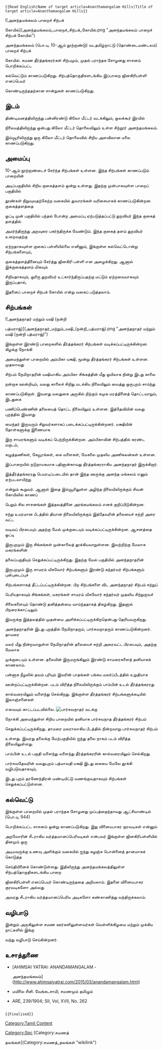 ```{=mediawiki}
{{Read English|Name of target article=Ananthamangalam Hills|Title of target article=Ananthamangalam Hills}}
```
![அனந்தமங்கலம் பாறைச் சிற்பக்
கோயில்](அனந்தமங்கலம்_பாறைச்_சிற்பக்_கோயில்.png "அனந்தமங்கலம் பாறைச் சிற்பக் கோயில்")
அனந்தமங்கலம் (பொ.யு. 10-ஆம் நூற்றாண்டு) வடதமிழ்நாட்டு (தொண்டைமண்டலம்) பாறைச் சிற்பக்
கோயில். சமண தீர்த்தங்கரர்கள் சிற்பமும், முதல் பராந்தக சோழனது சாசனம் பொறிக்கப்பட்ட
கல்வெட்டும் காணப்படுகிறது. சிற்பத்தொகுதிகளடங்கிய இப்பாறை ஜினகிரிபள்ளி எனப்பெயர்
கொண்டிருந்ததற்கான சான்றுகள் காணப்படுகிறது.

## இடம்

திண்டிவனத்திலிருந்து பன்னிரண்டு கிலோ மீட்டர் வடக்கிலும், ஒலக்கூர் இரயில்
நிலையத்திலிருந்து ஒன்பது கிலோ மீட்டர் தொலைவிலும் உள்ள சிற்றூர் அனந்தமங்கலம்.
இவ்வூரிலிருந்து ஒரு கிலோ மீட்டர் தொலைவில் சிறிய அளவிலான மலை காணப்படுகிறது.

## அமைப்பு

10-ஆம் நூற்றாண்டைச் சேர்ந்த சிற்பங்கள் உள்ளன. இந்த சிற்பங்கள் காணப்படும் பாறையின்
அடிப்பகுதியில் சிறிய குகைத்தளம் ஒன்று உள்ளது. இதற்கு முன்பாகவுள்ள பாறைப் பகுதியில்
தூண்கள் நிறுவுவதற்கேற்ற வகையில் துவாரங்கள் வரிசையாகக் காணப்படுகின்றன. குகைத்தளத்தை
ஒட்டி முன் பகுதியில் பந்தல் போன்ற அமைப்பு ஏற்படுத்தப்பட்டு துறவியர் இந்த குகைத் தளத்தில்
அமர்ந்திருந்து அறவுரை பகர்ந்திருக்க வேண்டும். இந்த குகைத் தளம் துறவியர் உறைவதற்கு
ஏற்றதாகவுள்ள குகைப் பள்ளியில்லை எனினும், இங்குள்ள கல்வெட்டொன்று சிற்பங்களையும்,
குகைத்தளத்தினையும் சேர்த்து ஜினகிரி பள்ளி என அழைக்கிறது. ஆனால் இக்குகைத்தளம் மிகவும்
சிறியதாகவும், ஓரிரு துறவியர் உட்கார்ந்திருப்பதற்கு மட்டும் ஏற்றவையாகவும் இருப்பதால்,
இதனைப் பாறைச் சிற்பக் கோயில் என்று வகைப் படுத்தலாம்.

## சிற்பங்கள்

![அனந்தநாதர் மற்றும் யஷி (நன்றி
பத்மராஜ்)](அனந்தநாதர்_மற்றும்_யஷி_(நன்றி_பத்மராஜ்).png "அனந்தநாதர் மற்றும் யஷி (நன்றி பத்மராஜ்)")
இங்குள்ள இரண்டு பாறைகளில் தீர்த்தங்கரர் சிற்பங்கள் வடிக்கப்பட்டிருக்கின்றன. கிழக்கு நோக்கி
அமைந்துள்ள பாறையில் அம்பிகா யக்ஷி, மூன்று தீர்த்தங்கரர் சிற்பங்கள் உள்ளன. முதலாவது
சிற்பம் நேமிநாதரின் யஷியாகிய அம்பிகா சிங்கத்தின் மீது ஒயிலாக நின்று இடது காலை
நன்றாக ஊன்றியும், வலது காலைச் சிறிது மடக்கிய நிலையிலும் வைத்து ஒருபுறம் சாய்ந்து
காணப்படுகிறாள். இவளது வலதுகை அருகில் நிற்கும் கமுக மரத்தினைத் தொட்டவாறும், இடதுகை
பணிப்பெண்ணின் தலையைத் தொட்ட நிலையிலும் உள்ளன. இத்தேவியின் வலது புறத்தில் இவளது
மைந்தர் இருவரும் சிறுவர்களாகப் படைக்கப்பட்டிருக்கின்றனர். யக்ஷியின் தோள்களுக்கு இணையாக
இரு சாமரங்களும் வடிக்கப் பெற்றிருக்கின்றன. அம்பிகாவின் சிற்பத்தில் கரண்ட மகுடம்,
கழுத்தணிகள், கேயூரங்கள், கை வளைகள், மேகலை முதலிய அணிகலன்கள் உள்ளன.

இப்பாறையில் நடுநாயகமாக பதினான்காவது தீர்த்தங்கரராகிய அனந்தநாதர் இருக்கிறார்.
இத்தீர்த்தங்கரரது பெயரடிப்படையில் தான் இந்த ஊருக்கு அனந்த மங்கலம் எனும் ஏற்படலாயிற்று
என்றும் கூறுவர். ஆனால் இதை இவ்வூரிலுள்ள அழிந்த நிலையிலிருக்கும் சிவன் கோயிலில் காணப்
பெறும் சில சாசனங்கள் இத்தலத்தினை அரங்கமங்கலம் எனக் குறிப்பிடுகின்றன.

சற்று உயரமான பீடத்தில் தியான நிலையிலிருக்கும் இத்தேவரின் தலையைச் சுற்றி அரை வட்ட
வடிவப் பிரபையும் அதற்கு மேல் முக்குடையும் வடிக்கப்பட்டிருக்கின்றன. ஆசனத்தை ஒட்டி
இருபுறமும் இரு சிங்கங்கள் முன்காலைத் தூக்கியவாறுள்ளன. இவற்றிற்கு மேலாக மகரங்களின்
தலைப்பகுதியும் செதுக்கப்பட்டிருக்கிறது. இதற்கு மேல் பகுதியில் அனந்தநாதரின்
இருபுறமும் இரு சாமரம் வீசுவோர் சிற்பங்களும் இரண்டு கந்தர்வர் சிற்பங்களும் புன்புடைப்புச்
சிற்பங்களாகத் தீட்டப்பட்டிருக்கின்றன. பிற சிற்பங்களை விட அனந்தநாதர் சிற்பம் சற்றுப்
பெரியதாகவும் சிங்கங்கள், மகரங்கள் சாமரம் வீசுவோர் கந்தர்வர் முதலிய சிற்றுருவச்
சிலைகளையும் தொண்டு தனித்தன்மை வாய்ந்ததாகத் திகழ்கிறது. இதனால் பிறரைக்காட்டிலும்
இவருக்கு இத்தலத்தில் முதன்மை அளிக்கப்பட்டிருக்கிறதென்பது தெரியவருகிறது.

அனந்தநாதரின் இடது புறத்தில் நேமிநாதரும், பார்சுவநாதரும் காணப்படுகின்றனர். தாமரை
மலர் மீது நின்றவாறுள்ள நேமிநாதரின் தலையைச் சுற்றி அரைவட்ட பிரபையும், அதற்கு மேலாக
முக்குடையும் உள்ளன. தலையின் இருமருங்கிலும் இரண்டு சாமரைகளைத் தனியாகக் காணலாம்.
பன்னாக நீழலில் தவம் புரியும் இவரின் பாதங்கள் பங்கய மலர்ப்பீடத்தில் உறுதியாக
ஊன்றப்பட்டிருக்கின்றன. படம் விரித்த நிலையிலிருக்கும் பாம்பின் உடல் தீர்த்தங்கரரது
கால்வரையிலும் வளைந்து செல்கிறது. இங்குள்ள தீர்த்தங்கரர் சிற்பங்களுக்கடியில் இலாஞ்சனைகள்
எவையும் காட்டப்படவில்லை. ![பார்சுவநாதர்](பார்சுவநாதர்.png "பார்சுவநாதர்") வடக்கு
நோக்கி அமைந்துள்ள சிறிய பாறையில் தனியாக பார்சுவநாத தீர்த்தங்கரர் சிற்பம்
செதுக்கப்பட்டிருக்கிறது. தாமரை மலராலாகிய பீடத்தில் நின்றவாறு பார்சுவநாதர் சிற்பம்
உள்ளது. இவரது தலைக்கு மேற்பகுதியில் ஐந்து தலை நாகம் படம் விரித்த நிலையிலுள்ளது.
பாம்பின் உடல் பகுதி வளைந்து வளைந்து தீர்த்தங்கரரின் கால்வரையிலும் செல்கிறது.
பார்சுவதேவரின் வலதுபுறம் பத்மாவதி யக்ஷி இடது கையை மேலே தூக்கி வழிபடுவதாகவும்,
இடது புறம் தரணேந்திரன் மண்டியிட்டு வணங்குவதாகவும் சிற்பங்கள் செதுக்கப்பட்டுள்ளன.

## கல்வெட்டு

இங்குள்ள பாறையில் முதல் பராந்தக சோழனது முப்பத்தைந்தாவது ஆட்சியாண்டில் (பொ.யு. 944)
பொறிக்கப்பட்ட சாசனம் ஒன்று காணப்படுகிறது. இது வினையபாசுர குரவடிகள் என்னும்
அறவோரின் சீடராகிய வர்த்தமானப்பெரியடிகள் என்பவர் இங்குள்ள ஜினகிரிபள்ளியில் தினமும் ஒரு
அடியவருக்கு உணவு அளிக்கும் வகையில் ஐந்து கழஞ்சு பொன்னைத் தானமாகக் கொடுத்த
செய்தியினைக் கொண்டுள்ளது. இதிலிருந்து அனந்தமங்கலத்திலுள்ள சிற்பத்தொகுதிகளடங்கிய பாறை
ஜினகிரிபள்ளி எனப்பெயர் கொண்டிருந்ததை அறியலாம். இதனை வினையபாசுர குரவடிகளோ அல்லது
அவரது சீடராகிய வர்த்தமானப்பெரிய அடிகளோ கண்காணித்து வந்திருக்கலாம்.

## வழிபாடு

இன்றும் அருகிலுள்ள சமண ஊர்களிலுள்ளவர்கள் வெள்ளிக்கிழமை மற்றும் முக்கிய நாட்களில் இங்கு
வந்து வழிபாடு செய்கின்றனர்.

## உசாத்துணை

-   [AHIMSAI YATRAI: ANANDAMANGALAM -
    அனந்தமங்கலம்](http://www.ahimsaiyatrai.com/2015/03/anandamangalam.html)
-   மயிலை சீனி. வேங்கடசாமி, சமணமும் தமிழும்
-   ARE, 239/1904; SII, Vol, XVII, No. 262

```{=mediawiki}
{{Finalised}}
```
[Category:Tamil Content](Category:Tamil_Content "wikilink")
[Category:Spc](Category:Spc "wikilink") [Category:சமணத்
தலங்கள்](Category:சமணத்_தலங்கள் "wikilink")
